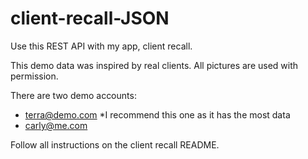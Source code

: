 # client-recall-JSON

Use this REST API with my app, client recall.

This demo data was inspired by real clients. All pictures are used with permission.

There are two demo accounts:
- terra@demo.com *I recommend this one as it has the most data
- carly@me.com

Follow all instructions on the client recall README.
